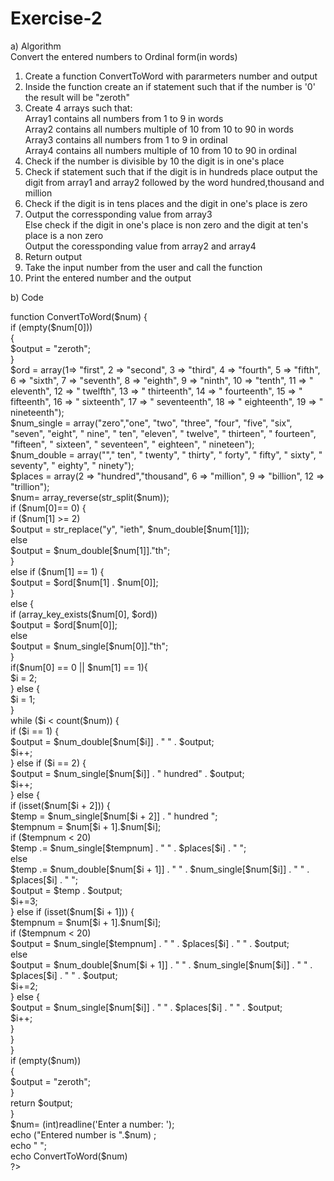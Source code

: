 # Exercise-2
a) Algorithm<br>
Convert the entered numbers to Ordinal form(in words)<br>
1) Create a function ConvertToWord with pararmeters number and output<br>
2) Inside the function create an if statement such that if the number is '0' the result will be "zeroth"<br>
3) Create 4 arrays such that:<br>
   Array1 contains all numbers from 1 to 9 in words<br> 
   Array2 contains all numbers multiple of 10  from 10 to 90 in words<br> 
   Array3 contains all numbers from 1 to 9 in ordinal <br>
   Array4 contains all numbers multiple of 10 from 10 to 90 in ordinal<br>
4) Check if the number is divisible by 10 the digit is in one's place<br>
5) Check if statement such that if the digit is in hundreds place output the digit from array1 and array2 followed by the word hundred,thousand and million<br>
6) Check if the digit is in tens places and the digit in one's place is zero <br>
7) Output the corressponding value from array3<br>
    Else check if the digit in one's place is non zero and the digit at ten's place is a non zero<br>
    Output the coressponding value from array2 and array4<br>
8) Return output <br>
9) Take the input number from the user and call the function<br>
10) Print the entered number and the output<br>



b) Code<br>
   <?php<br>
   function ConvertToWord($num) {<br>
    if (empty($num[0])) <br>
    {<br>
       $output = "zeroth";<br>
    }<br>
     $ord = array(1=> "first", 2 => "second", 3 => "third", 4 => "fourth", 5 => "fifth", 6 => "sixth", 7 => "seventh", 8 => "eighth", 9 => "ninth", 10 => "tenth", 11 => " eleventh", 12 => " twelfth", 13 => " thirteenth", 14 => " fourteenth", 15 => " fifteenth", 16 => " sixteenth", 17 => " seventeenth", 18 => " eighteenth", 19 => " nineteenth");<br>
     $num_single = array("zero","one", "two", "three", "four", "five", "six", "seven", "eight", " nine", " ten", "eleven", " twelve", " thirteen", " fourteen", "fifteen", " sixteen", " seventeen", " eighteen", " nineteen");<br>
     $num_double = array(""," ten", " twenty", " thirty", " forty", " fifty", " sixty", " seventy", " eighty", " ninety");<br>
     $places = array(2 => "hundred","thousand", 6 => "million", 9 => "billion", 12 => "trillion");<br>

     $num= array_reverse(str_split($num));<br>
  if ($num[0]== 0) {<br>
        if ($num[1] >= 2)<br>
            $output = str_replace("y", "ieth", $num_double[$num[1]]);<br>
        else<br>
            $output = $num_double[$num[1]]."th";<br>
    } <br>
    else if ($num[1] == 1) {<br>
        $output = $ord[$num[1] . $num[0]];<br>
    } <br>
    else {<br>	
        if (array_key_exists($num[0], $ord))<br>
            $output = $ord[$num[0]];<br>
        else<br>
            $output = $num_single[$num[0]]."th";<br>
    }<br>
        
    if($num[0] == 0 || $num[1] == 1){<br>
        $i = 2;<br>
    } else {<br>
        $i = 1;<br>
    }<br>
    
    while ($i < count($num)) {<br>
        if ($i == 1) {<br>
            $output = $num_double[$num[$i]] . " " . $output;<br>
            $i++;<br>
        } else if ($i == 2) {<br>
            $output = $num_single[$num[$i]] . " hundred" . $output;<br>	
            $i++;<br>
        } else {<br>
            if (isset($num[$i + 2])) {<br>
                $temp = $num_single[$num[$i + 2]] . " hundred ";<br>
                $tempnum = $num[$i + 1].$num[$i];<br>
                if ($tempnum < 20)<br>
                    $temp .= $num_single[$tempnum] . " " . $places[$i] . " ";<br>
                else <br>
                    $temp .= $num_double[$num[$i + 1]] . " " . $num_single[$num[$i]] . " " . $places[$i] . " ";<br>
                
                $output = $temp . $output;<br>
                $i+=3;<br>
            } else if (isset($num[$i + 1])) {<br>
                $tempnum = $num[$i + 1].$num[$i];<br>
                if ($tempnum < 20)<br>
                    $output = $num_single[$tempnum] . " " . $places[$i] . " " . $output;<br>
                else <br>
                    $output = $num_double[$num[$i + 1]] . " " . $num_single[$num[$i]] . " " . $places[$i] . " " . $output;<br>
                $i+=2;<br>
            } else {<br>
                $output = $num_single[$num[$i]] . " " . $places[$i] . " " . $output;<br>
                $i++;<br>
            }<br>
        }<br>
    }<br>
 if (empty($num))<br> 
    {<br>
        $output = "zeroth";<br>
    }<br>
    return $output;<br>
}<br>
$num= (int)readline('Enter a number: ');<br>
echo  ("Entered number is ".$num) ;<br>
echo "   ";<br>
 echo ConvertToWord($num)<br>
 ?> <br>
